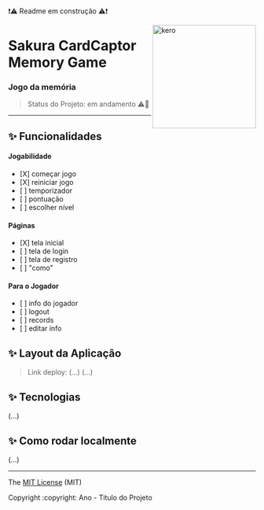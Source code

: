 :exclamation::warning: Readme em construção :warning::exclamation:

<img src="https://i.pinimg.com/originals/77/79/4c/77794ca1db8c88fd0cf706c06884fb76.gif" alt="kero" width="210px" align="right">

# Sakura CardCaptor Memory Game

### Jogo da memória

> Status do Projeto: em andamento :warning::dizzy:

<hr/>

## ✨ Funcionalidades

<h4>Jogabilidade </h4>
<ul>
  <li>[X] começar jogo</li>
  <li>[X] reiniciar jogo</li>
  <li>[ ] temporizador</li>
  <li>[ ] pontuação</li>
  <li>[ ] escolher nível</li>
</ul>
<h4>Páginas </h4>
<ul>
  <li>[X] tela inicial</li>
  <li>[ ] tela de login</li>
  <li>[ ] tela de registro</li>
  <li>[ ] "como"</li>
</ul>
<h4>Para o Jogador </h4>
<ul>
  <li>[ ] info do jogador</li>
  <li>[ ] logout</li>
  <li>[ ] records</li>
  <li>[ ] editar info</li>
</ul>
 
## ✨ Layout da Aplicação
  > Link deploy: (...)
(...)
  
## ✨ Tecnologias
(...)
  
## ✨ Como rodar localmente
(...)

<hr/>

<div align="left">
  <p>The <a href="https://github.com/itscacauinpt/sakura-cardcaptor-memory-game">MIT License</a> (MIT)</p>
  <p>Copyright :copyright: Ano - Titulo do Projeto</p>
</div>
